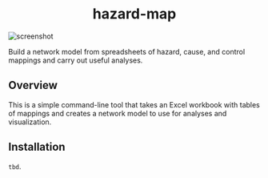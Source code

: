 <div align="center">
    <h1>
        hazard-map
    </h1>
</div>

![screenshot](https://gitlab.com/thom-cameron/hazard-map/-/raw/main/repo_assets/example_map.png)

Build a network model from spreadsheets of hazard, cause, and control mappings and carry out useful analyses. 

Overview
--------

This is a simple command-line tool that takes an Excel workbook with tables of mappings and creates a network model to use for analyses and visualization. 

Installation
------------

`tbd`.

